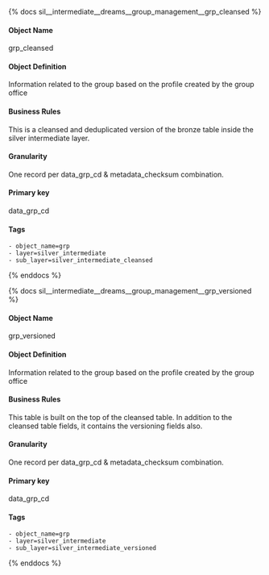 {% docs sil__intermediate__dreams__group_management__grp_cleansed %}

#### Object Name
grp_cleansed

#### Object Definition
Information related to the group based on the profile created by the group office

#### Business Rules
This is a cleansed and deduplicated version of the bronze table inside the silver intermediate layer.

#### Granularity
One record per data_grp_cd & metadata_checksum combination.

#### Primary key
data_grp_cd

#### Tags
    - object_name=grp
    - layer=silver_intermediate
    - sub_layer=silver_intermediate_cleansed

{% enddocs %}

{% docs sil__intermediate__dreams__group_management__grp_versioned %}

#### Object Name
grp_versioned

#### Object Definition
Information related to the group based on the profile created by the group office

#### Business Rules
This table is built on the top of the cleansed table. In addition to the cleansed table fields, it contains the versioning fields also.

#### Granularity
One record per data_grp_cd & metadata_checksum combination.

#### Primary key
data_grp_cd

#### Tags
    - object_name=grp
    - layer=silver_intermediate
    - sub_layer=silver_intermediate_versioned

{% enddocs %}